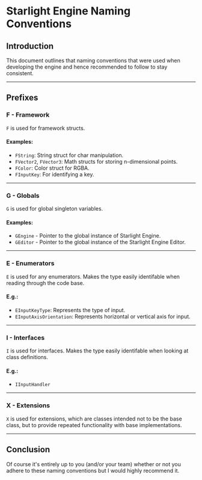 # Starlight Engine Naming Conventions

## Introduction
This document outlines that naming conventions that were used when developing the engine and hence recommended to follow to stay consistent.

---

## Prefixes

### F - Framework
`F` is used for framework structs.
#### Examples:
* `FString`: String struct for char manipulation.
* `FVector2`, `FVector3`: Math structs for storing n-dimensional points.
* `FColor`: Color struct for RGBA.
* `FInputKey`: For identifying a key.

---

### G - Globals
`G` is used for global singleton variables.
#### Examples:
* `GEngine` - Pointer to the global instance of Starlight Engine.
* `GEditor` - Pointer to the global instance of the Starlight Engine Editor.

---

### E - Enumerators
`E` is used for any enumerators. Makes the type easily identifable when reading through the code base.
#### E.g.:
* `EInputKeyType`: Represents the type of input.
* `EInputAxisOrientation`: Represents horizontal or vertical axis for input.

---

### I - Interfaces
`I` is used for interfaces. Makes the type easily identifable when looking at class definitions.
#### E.g.:
* `IInputHandler`

---

### X - Extensions
`X` is used for extensions, which are classes intended not to be the base class, but to provide repeated functionality with base implementations.

---

## Conclusion
Of course it's entirely up to you (and/or your team) whether or not you adhere to these naming conventions but I would highly recommend it.
